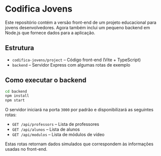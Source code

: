 # Codifica Jovens

Este repositório contém a versão front-end de um projeto educacional para jovens desenvolvedores. Agora também inclui um pequeno backend em Node.js que fornece dados para a aplicação.

## Estrutura

- `codifica-jovens/project` – Código front-end (Vite + TypeScript)
- `backend` – Servidor Express com algumas rotas de exemplo

## Como executar o backend

```bash
cd backend
npm install
npm start
```

O servidor iniciará na porta `3000` por padrão e disponibilizará as seguintes rotas:

- `GET /api/professors` – Lista de professores
- `GET /api/alunos` – Lista de alunos
- `GET /api/modulos` – Lista de módulos de vídeo

Estas rotas retornam dados simulados que correspondem às informações usadas no front-end.

